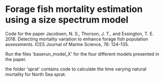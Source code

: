 # Forage fish mortality estimation using a size spectrum model

Code for the paper Jacobsen, N. S., Thorson, J. T., and Essington, T. E. 2018. Detecting mortality variation to enhance forage fish population assessments. ICES Journal of Marine Science, 76: 124–135.

Run the files 'baserun_model_X' for the four different models presented in the paper.

the folder 'sprat' contains code to calculate the time varying natural mortality for North Sea sprat.
